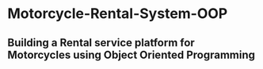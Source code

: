 # Motorcycle-Rental-System-OOP

## Building a Rental service platform for Motorcycles using Object Oriented Programming 

